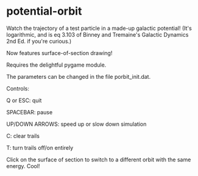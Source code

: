 potential-orbit
===============

Watch the trajectory of a test particle in a made-up galactic potential!
(It's logarithmic, and is eq 3.103 of Binney and Tremaine's Galactic Dynamics 2nd Ed. if you're curious.)

Now features surface-of-section drawing!

Requires the delightful pygame module.

The parameters can be changed in the file porbit_init.dat.

Controls:

 Q or ESC: quit

 SPACEBAR: pause

 UP/DOWN ARROWS: speed up or slow down simulation

 C: clear trails

 T: turn trails off/on entirely

Click on the surface of section to switch to a different orbit with the same energy.  Cool!
